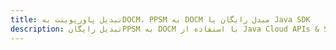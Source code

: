 ---title: تبدیل پاورپوینت بهDOCM، PPSM به DOCM مبدل رایگان یا Java SDKdescription: تبدیل رایگانPPSM به DOCM با استفاده از Java Cloud APIs & SDK. همچنین اسناد Microsoft PowerPoint را در Cloud ایجاد، ویرایش و رندر کنید.---